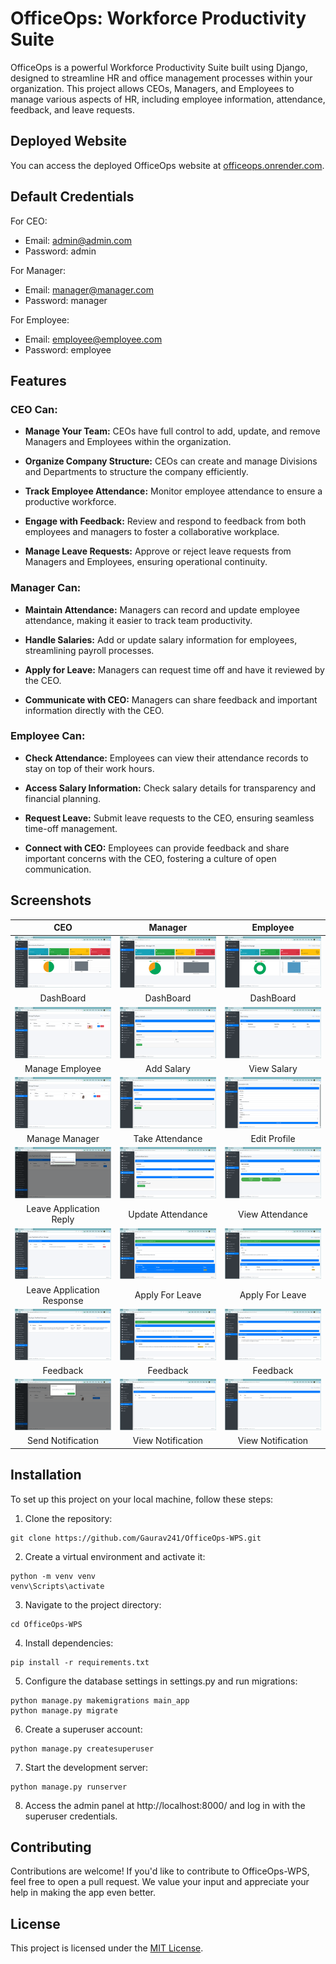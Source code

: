# OfficeOps: Workforce Productivity Suite

OfficeOps is a powerful Workforce Productivity Suite built using Django, designed to streamline HR and office management processes within your organization. This project allows CEOs, Managers, and Employees to manage various aspects of HR, including employee information, attendance, feedback, and leave requests.

## Deployed Website

You can access the deployed OfficeOps website at [officeops.onrender.com](https://officeops.onrender.com/).

## Default Credentials

For CEO:
- Email: admin@admin.com
- Password: admin

For Manager:
- Email: manager@manager.com
- Password: manager

For Employee:
- Email: employee@employee.com
- Password: employee

## Features

### CEO Can:

- **Manage Your Team:** CEOs have full control to add, update, and remove Managers and Employees within the organization.

- **Organize Company Structure:** CEOs can create and manage Divisions and Departments to structure the company efficiently.

- **Track Employee Attendance:** Monitor employee attendance to ensure a productive workforce.

- **Engage with Feedback:** Review and respond to feedback from both employees and managers to foster a collaborative workplace.

- **Manage Leave Requests:** Approve or reject leave requests from Managers and Employees, ensuring operational continuity.

### Manager Can:

- **Maintain Attendance:** Managers can record and update employee attendance, making it easier to track team productivity.

- **Handle Salaries:** Add or update salary information for employees, streamlining payroll processes.

- **Apply for Leave:** Managers can request time off and have it reviewed by the CEO.

- **Communicate with CEO:** Managers can share feedback and important information directly with the CEO.

### Employee Can:

- **Check Attendance:** Employees can view their attendance records to stay on top of their work hours.

- **Access Salary Information:** Check salary details for transparency and financial planning.

- **Request Leave:** Submit leave requests to the CEO, ensuring seamless time-off management.

- **Connect with CEO:** Employees can provide feedback and share important concerns with the CEO, fostering a culture of open communication.

## Screenshots

| CEO                                        | Manager                                         | Employee                                     |
|:------------------------------------------:|:-----------------------------------------------:|:--------------------------------------------:|
| ![CEO_Home](/visuals/ss/CEO_Home.png) | ![Manager_Home](/visuals/ss/Manager_Home.png) | ![Employee_Home](/visuals/ss/Employee_Home.png)   |
| DashBoard                           | DashBoard                            | DashBoard                              |
| ![CEO_ManageEmployee](/visuals/ss/CEO_ManageEmployee.png) | ![Manager_AddSalary](/visuals/ss/Manager_AddSalary.png) | ![Employee_ViewSalary](/visuals/ss/Employee_ViewSalary.png)   |
| Manage Employee                            | Add Salary                            | View Salary                             |
| ![CEO_ManageManager](/visuals/ss/CEO_ManageManager.png) | ![Manager_TakeAttendance](/visuals/ss/Manager_TakeAttendance.png) | ![Employee_EditProfile](/visuals/ss/Employee_EditProfile.png)   |
| Manage Manager                            | Take Attendance                            | Edit Profile      
| ![CEO_EmployeeLeave](/visuals/ss/CEO_EmployeeLeave.png) | ![Manager_ViewAttendance](/visuals/ss/Manager_ViewAttendance.png) | ![Employee_Attendence](/visuals/ss/Employee_Attendence.png)   |
| Leave Application Reply                           | Update Attendance                            | View Attendance                             |
| ![CEO_ManagerLeave](/visuals/ss/CEO_ManagerLeave.png) | ![Manager_ApplyForLeave](/visuals/ss/Manager_ApplyForLeave.png) | ![Employee_ApplyForLeave](/visuals/ss/Employee_ApplyForLeave.png)   |
| Leave Application Response                           | Apply For Leave                           | Apply For Leave                             |
| ![CEO_EmployeeFeedbackReply](/visuals/ss/CEO_EmployeeFeedbackReply.png) | ![Manager_Feedback](/visuals/ss/Manager_Feedback.png) | ![Employee_Feedback](/visuals/ss/Employee_Feedback.png)   |
| Feedback                            | Feedback                            | Feedback                             |
| ![CEO_NotifyManager](/visuals/ss/CEO_NotifyManager.png) | ![Manager_Notification](/visuals/ss/Manager_Notification.png) | ![Employee_Notification](/visuals/ss/Employee_Notification.png)   |
| Send Notification                            | View Notification                            | View Notification                            |

## Installation

To set up this project on your local machine, follow these steps:

1. Clone the repository:
```
git clone https://github.com/Gaurav241/OfficeOps-WPS.git
```
2. Create a virtual environment and activate it:
```
python -m venv venv
venv\Scripts\activate
```
3. Navigate to the project directory:
```
cd OfficeOps-WPS
```
4. Install dependencies:
```
pip install -r requirements.txt
```
5. Configure the database settings in settings.py and run migrations:
```
python manage.py makemigrations main_app
python manage.py migrate
```
6. Create a superuser account:
```
python manage.py createsuperuser
```
7. Start the development server:
```
python manage.py runserver
```
8. Access the admin panel at http://localhost:8000/ and log in with the superuser credentials.

## Contributing

Contributions are welcome! If you'd like to contribute to OfficeOps-WPS, feel free to open a pull request. We value your input and appreciate your help in making the app even better.

## License

This project is licensed under the [MIT License](LICENSE.txt).
